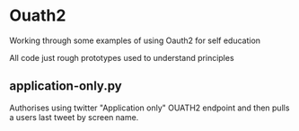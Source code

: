 # Ouath2
Working through some examples of using Oauth2 for self education

All code just rough prototypes used to understand principles

## application-only.py

Authorises using twitter "Application only" OUATH2 endpoint and then pulls a users last tweet by screen name.
